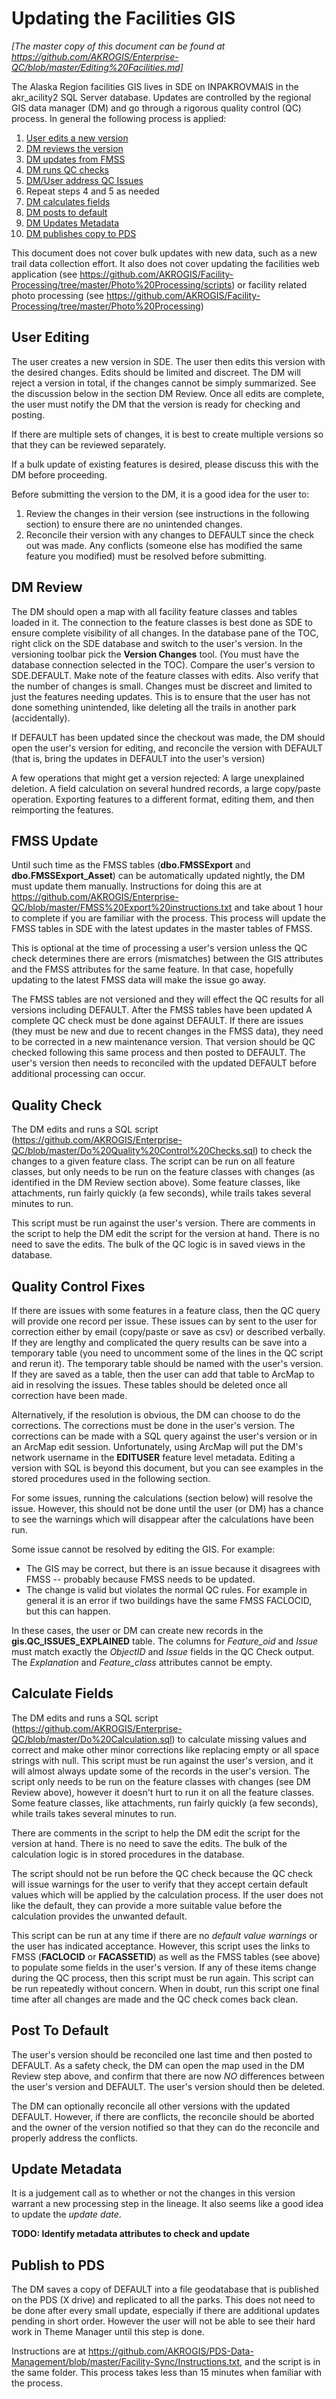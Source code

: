 Updating the Facilities GIS
===========================

_[The master copy of this document can be found at https://github.com/AKROGIS/Enterprise-QC/blob/master/Editing%20Facilities.md]_

The Alaska Region facilities GIS lives in SDE on INPAKROVMAIS
in the akr_acility2 SQL Server database.
Updates are controlled by the regional GIS data manager (DM)
and go through a rigorous quality control (QC) process.
In general the following process is applied:

1) [User edits a new version](./Editing%20Facilities.md#user-editing)
2) [DM reviews the version](./Editing%20Facilities.md#dm-review)
3) [DM updates from FMSS](./Editing%20Facilities.md#fmss-update)
4) [DM runs QC checks](./Editing%20Facilities.md#quality-check)
5) [DM/User address QC Issues](./Editing%20Facilities.md#quality-control-fixes)
6) Repeat steps 4 and 5 as needed
7) [DM calculates fields](./Editing%20Facilities.md#calculate-fields)
8) [DM posts to default](./Editing%20Facilities.md#post-to-default)
9) [DM Updates Metadata](./Editing%20Facilities.md#update-metadata)
9) [DM publishes copy to PDS](./Editing%20Facilities.md#publish-to-pds)

This document does not cover bulk updates with new data, such as a
new trail data collection effort.  It also does not cover updating
the facilities web application
(see https://github.com/AKROGIS/Facility-Processing/tree/master/Photo%20Processing/scripts)
or facility related photo processing
(see https://github.com/AKROGIS/Facility-Processing/tree/master/Photo%20Processing)

User Editing
------------
The user creates a new version in SDE.
The user then edits this version with the desired changes.
Edits should be limited and discreet.
The DM will reject a version in total, if the changes cannot be simply
summarized. See the discussion below in the section DM Review. Once all
edits are complete, the user must notify the DM that the version is ready
for checking and posting.

If there are multiple sets of changes, it is best to create multiple
versions so that they can be reviewed separately.

If a bulk update of existing features is desired, please discuss this
with the DM before proceeding.

Before submitting the version to the DM, it is a good idea for the
user to:

1) Review the changes in their version (see instructions in
the following section) to ensure there are no unintended changes.
2) Reconcile their version with any changes to DEFAULT since the
check out was made.  Any conflicts (someone else has modified the
same feature you modified) must be resolved before submitting.


DM Review
---------
The DM should open a map with all facility feature classes and
tables loaded in it.  The connection to the feature classes
is best done as SDE to ensure complete visibility of all changes.
In the database pane of the TOC, right click on the SDE database
and switch to the user's version.  In the versioning
toolbar pick the **Version Changes** tool.  (You must have the
database connection selected in the TOC).  Compare the user's version
to SDE.DEFAULT.  Make note of the feature classes with edits.  Also
verify that the number of changes is small. Changes must be discreet
and limited to just the features needing updates. This is to ensure
that the user has not done something unintended,
like deleting all the trails in another park (accidentally).

If DEFAULT has been updated since the checkout was made, the DM should
open the user's version for editing, and reconcile the version with
DEFAULT (that is, bring the updates in DEFAULT into the user's version)

A few operations that might get a version rejected: A large unexplained deletion.
A field calculation on several hundred records, a large copy/paste operation.
Exporting features to a different format, editing them,
and then reimporting the features.


FMSS Update
-----------
Until such time as the FMSS tables (**dbo.FMSSExport** and **dbo.FMSSExport_Asset**)
can be automatically updated nightly, the DM must update them manually.
Instructions for doing this are at
https://github.com/AKROGIS/Enterprise-QC/blob/master/FMSS%20Export%20instructions.txt
and take about 1 hour to complete if you are familiar with the process.
This process will update the FMSS tables in SDE with the latest updates
in the master tables of FMSS.

This is optional at the time of processing a user's version unless
the QC check determines there are errors (mismatches) between
the GIS attributes and the FMSS attributes for the same feature.
In that case, hopefully updating to the latest FMSS data will make
the issue go away.

The FMSS tables are not versioned and they will effect the QC results
for all versions including DEFAULT.  After the FMSS tables have been
updated  A complete QC check must be done against DEFAULT.  If there
are issues (they must be new and due to recent changes in the FMSS data),
they need to be corrected in a new maintenance version.
That version should be QC checked following this same process and then
posted to DEFAULT.
The user's version then needs to reconciled with the updated DEFAULT
before additional processing can occur.


Quality Check
-------------
The DM edits and runs a SQL script
(https://github.com/AKROGIS/Enterprise-QC/blob/master/Do%20Quality%20Control%20Checks.sql)
to check the changes to a given feature class.  The script can
be run on all feature classes, but only needs to be run on the
feature classes with changes (as identified in the DM Review section
above).  Some feature classes, like
attachments, run fairly quickly (a few seconds), while trails
takes several minutes to run.

This script must be run against the user's version.
There are comments in the script to help the DM edit the script
for the version at hand.  There is no need to save the edits.
The bulk of the QC logic is in saved views in the database.


Quality Control Fixes
---------------------
If there are issues with some features in a feature class, then the
QC query will provide one record per issue.  These issues can by sent
to the user for correction either by email (copy/paste or save as csv)
or described verbally.
If they are lengthy and complicated the query results can be save into
a temporary table (you need to uncomment some of the lines in the QC
script and rerun it).
The temporary table should be named with the user's version.
If they are saved as a table, then the
user can add that table to ArcMap to aid in resolving the issues.
These tables should be deleted once all correction have been made.

Alternatively, if the resolution is obvious, the DM can choose to do
the corrections. The corrections must be done in the user's version.
The corrections can be made with a SQL query against the user's version or
in an ArcMap edit session.  Unfortunately, using ArcMap will put the DM's
network username in the **EDITUSER** feature level metadata.
Editing a version with SQL is beyond this document, but you can
see examples in the stored procedures used in the following section.

For some issues, running the calculations (section below) will
resolve the issue. However, this should not be done until the user
(or DM) has a chance to see the warnings which will disappear
after the calculations have been run.

Some issue cannot be resolved by editing the GIS. For example:
* The GIS may be correct, but there is an issue because it
  disagrees with FMSS -- probably because FMSS needs to be updated.
* The change is valid but violates the normal QC rules. For example
  in general it is an error if two buildings have the same
  FMSS FACLOCID, but this can happen.

In these cases, the user or DM can create
new records in the **gis.QC_ISSUES_EXPLAINED** table.  The
columns for _Feature_oid_ and _Issue_ must match exactly the
_ObjectID_ and _Issue_ fields in the QC Check output. The _Explanation_
and _Feature_class_ attributes cannot be empty.


Calculate Fields
----------------
The DM edits and runs a SQL script
(https://github.com/AKROGIS/Enterprise-QC/blob/master/Do%20Calculation.sql)
to calculate missing values and correct and make other minor
corrections like replacing empty or all space strings with null.
This script must be run against the user's version, and it will
almost always update some of the records in the user's version.
The script only needs to be run on the feature classes with
changes (see DM Review above), however it doesn't hurt to run
it on all the feature classes.  Some feature classes, like
attachments, run fairly quickly (a few seconds), while trails
takes several minutes to run.

There are comments in the script to help the DM edit the script
for the version at hand.  There is no need to save the edits.
The bulk of the calculation logic is in stored procedures in the
database.

The script should not be run before the QC check because the
QC check will issue warnings for the user to verify that they
accept certain default values which will be applied by the
calculation process.  If the user
does not like the default, they can provide a more suitable
value before the calculation provides the unwanted default.

This script can be run at any time if there are no _default value
warnings_ or the user has indicated acceptance.  However,
this script uses the links to FMSS (**FACLOCID** or **FACASSETID**)
as well as the FMSS tables (see above) to populate some fields
in the user's version.  If any of these items change during the QC
process, then this script must be run again.
This script can be run repeatedly without concern.  When in doubt,
run this script one final time after all changes are made and the QC
check comes back clean.


Post To Default
---------------
The user's version should be reconciled one last time and then posted
to DEFAULT.  As a safety check, the DM can open the map used in the
DM Review step above, and confirm that there are now *NO* differences
between the user's version and DEFAULT.  The user's version should
then be deleted.

The DM can optionally reconcile all other versions with the updated
DEFAULT.  However, if there are conflicts, the reconcile should be
aborted and the owner of the version notified so that they can
do the reconcile and properly address the conflicts.


Update Metadata
---------------
It is a judgement call as to whether or not the changes in this
version warrant a new processing step in the lineage.  It also
seems like a good idea to update the _update date_.

**TODO: Identify metadata attributes to check and update**


Publish to PDS
--------------
The DM saves a copy of DEFAULT into a file geodatabase that is
published on the PDS (X drive) and replicated to all the parks.
This does not need to be done after every small update,
especially if there are additional updates pending in
short order.  However the user will not be able to see
their hard work in Theme Manager until this step is done.

Instructions are at
https://github.com/AKROGIS/PDS-Data-Management/blob/master/Facility-Sync/Instructions.txt,
and the script is in the same folder.
This process takes less than 15 minutes when familiar
with the process.
